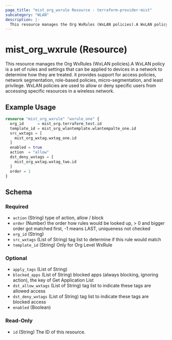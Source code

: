 ```yaml
---
page_title: "mist_org_wxrule Resource - terraform-provider-mist"
subcategory: "WLAN"
description: |-
  This resource manages the Org WxRules (WxLAN policies).A WxLAN policy is a set of rules and settings that can be applied to devices in a network to determine how they are treated. it provides support for access policies, network segmentation, role-based policies, micro-segmentation, and least privilege. WxLAN policies are used to allow or deny specific users from accessing specific resources in a wireless network.
---
```


# mist_org_wxrule (Resource)

This resource manages the Org WxRules (WxLAN policies).A WxLAN policy is a set of rules and settings that can be applied to devices in a network to determine how they are treated. it provides support for access policies, network segmentation, role-based policies, micro-segmentation, and least privilege. WxLAN policies are used to allow or deny specific users from accessing specific resources in a wireless network.


## Example Usage

```terraform
resource "mist_org_wxrule" "wxrule_one" {
  org_id      = mist_org.terraform_test.id
  template_id = mist_org_wlantemplate.wlantempalte_one.id
  src_wxtags = [
    mist_org_wxtag.wxtag_one.id
  ]
  enabled = true
  action  = "allow"
  dst_deny_wxtags = [
    mist_org_wxtag.wxtag_two.id
  ]
  order = 1
}
```

<!-- schema generated by tfplugindocs -->
## Schema

### Required

- `action` (String) type of action, allow / block
- `order` (Number) the order how rules would be looked up, > 0 and bigger order got matched first, -1 means LAST, uniqueness not checked
- `org_id` (String)
- `src_wxtags` (List of String) tag list to determine if this rule would match
- `template_id` (String) Only for Org Level WxRule

### Optional

- `apply_tags` (List of String)
- `blocked_apps` (List of String) blocked apps (always blocking, ignoring action), the key of Get Application List
- `dst_allow_wxtags` (List of String) tag list to indicate these tags are allowed access
- `dst_deny_wxtags` (List of String) tag list to indicate these tags are blocked access
- `enabled` (Boolean)

### Read-Only

- `id` (String) The ID of this resource.


